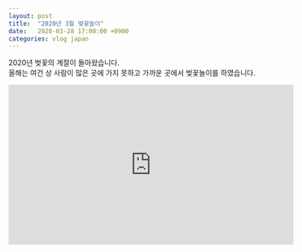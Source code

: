 ```yaml
---
layout: post
title:  "2020년 3월 벚꽂놀이"
date:   2020-03-28 17:00:00 +0900
categories: vlog japan
---
```

2020년 벚꽃의 계절이 돌아왔습니다.  
올해는 여건 상 사람이 많은 곳에 가지 못하고 가까운 곳에서 벚꽃놀이를 하였습니다.  

<iframe width="560" height="315" src="https://www.youtube.com/embed/5fyguQXdbYk" frameborder="0" allowfullscreen></iframe>